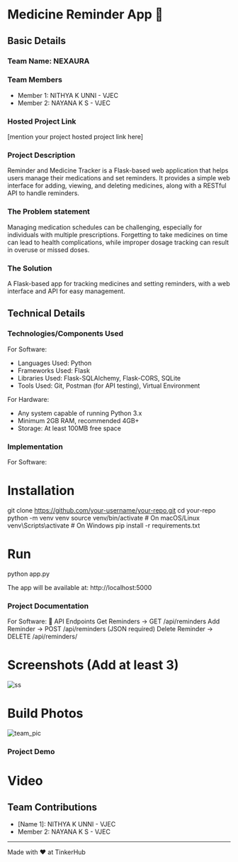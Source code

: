# Medicine Reminder App 🎯


## Basic Details
### Team Name: NEXAURA


### Team Members
- Member 1: NITHYA K UNNI - VJEC
- Member 2: NAYANA K S - VJEC

### Hosted Project Link
[mention your project hosted project link here]

### Project Description
Reminder and Medicine Tracker is a Flask-based web application that helps users manage their medications and set reminders. It provides a simple web interface for adding, viewing, and deleting medicines, along with a RESTful API to handle reminders.

### The Problem statement
Managing medication schedules can be challenging, especially for individuals with multiple prescriptions. Forgetting to take medicines on time can lead to health complications, while improper dosage tracking can result in overuse or missed doses.

### The Solution
A Flask-based app for tracking medicines and setting reminders, with a web interface and API for easy management.

## Technical Details
### Technologies/Components Used
For Software:
- Languages Used: Python
- Frameworks Used: Flask
- Libraries Used: Flask-SQLAlchemy, Flask-CORS, SQLite
- Tools Used: Git, Postman (for API testing), Virtual Environment

For Hardware:
- Any system capable of running Python 3.x
- Minimum 2GB RAM, recommended 4GB+
- Storage: At least 100MB free space

### Implementation
For Software:
# Installation
  git clone https://github.com/your-username/your-repo.git
  cd your-repo
  python -m venv venv
  source venv/bin/activate  # On macOS/Linux
  venv\Scripts\activate     # On Windows
  pip install -r requirements.txt


# Run
  python app.py
  
The app will be available at: http://localhost:5000

### Project Documentation
For Software:
🔗 API Endpoints
  Get Reminders → GET /api/reminders
  Add Reminder → POST /api/reminders (JSON required)
  Delete Reminder → DELETE /api/reminders/<id>

# Screenshots (Add at least 3)
![ss](https://github.com/user-attachments/assets/01a2d807-804e-4bdc-8758-f2cb612c1a3a)



# Build Photos
![team_pic](https://github.com/user-attachments/assets/8617ebb2-aef7-4d97-aa62-2449cbb36bb1)



### Project Demo
# Video



## Team Contributions
- [Name 1]: 
NITHYA K UNNI - VJEC
- Member 2: NAYANA K S - VJEC

---
Made with ❤️ at TinkerHub
